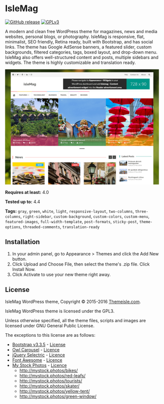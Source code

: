 # IsleMag

[![GitHub release](https://img.shields.io/github/release/Codeinwp/islemag.svg?maxAge=2592000)](https://github.com/Codeinwp/islemag/releases)
[![GPLv3](https://img.shields.io/aur/license/yaourt.svg?maxAge=2592000)](https://www.gnu.org/licenses/gpl-3.0.html)

A modern and clean free WordPress theme for magazines, news and media websites, personal blogs, or photography. IsleMag is responsive, flat, minimalist, SEO friendly, Retina ready, built with Bootstrap, and has social links. The theme has Google AdSense banners, a featured slider, custom backgrounds, filtered categories, tags, boxed layout, and drop-down menu. IsleMag also offers well-structured content and posts, multiple sidebars and widgets. The theme is highly customizable and translation ready.

![Screenshot](screenshot.png)

**Requires at least:** 4.0

**Tested up to:** 4.4

**Tags:** `gray`, `green`, `white`, `light`, `responsive-layout`, `two-columns`, `three-columns`, `right-sidebar`, `custom-background`, `custom-colors`, `custom-menu`, `featured-images`, `full-width-template`, `post-formats`, `sticky-post`, `theme-options`, `threaded-comments`, `translation-ready`

## Installation

1. In your admin panel, go to Appearance > Themes and click the Add New button.
2. Click Upload and Choose File, then select the theme's .zip file. Click Install Now.
3. Click Activate to use your new theme right away.

## License

IsleMag WordPress theme, Copyright © 2015-2016 [Themeisle.com](http://themeisle.com/).

IsleMag WordPress theme is licensed under the GPL3.

Unless otherwise specified, all the theme files, scripts and images are licensed under GNU General Public License.

The exceptions to this license are as follows:

- [Bootstrap v3.3.5](http://getbootstrap.com) - [License](https://github.com/twbs/bootstrap#copyright-and-license)
- [Owl Carousel](https://github.com/OwlCarousel2/OwlCarousel2) - [Licence](https://github.com/OwlCarousel2/OwlCarousel2/blob/develop/LICENSE)
- [jQuery Selectric](https://github.com/lcdsantos/jQuery-Selectric) - [Licence](https://github.com/lcdsantos/jQuery-Selectric/blob/master/LICENSE)
- [Font Awesome](https://github.com/FortAwesome/Font-Awesome) - [Licence](https://github.com/FortAwesome/Font-Awesome#license)
- [My Stock Photos](http://mystock.photos/) - [Licence](http://mystock.photos/license/)
  - http://mystock.photos/bikes/
  - http://mystock.photos/red-leafs/
  - http://mystock.photos/tourists/
  - http://mystock.photos/skater/
  - http://mystock.photos/yellow-tent/
  - http://mystock.photos/green-window/
